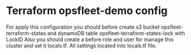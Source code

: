 # Terraform opsfleet-demo config
For apply this configuration you should before create s3 bucket opsfleet-terraform-states and dynamoDB table opsfleet-terraform-states-lock with LockID
Also you should create a before role and user for manage this cluster and set it locals.tf.
All settings located into locals.tf file.
